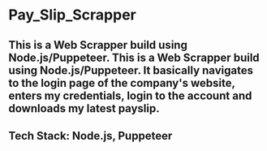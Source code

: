 # Pay_Slip_Scrapper

## This is a Web Scrapper build using Node.js/Puppeteer. This is a Web Scrapper build using Node.js/Puppeteer. It basically navigates to the login page of the company's website, enters my credentials, login to the account and downloads my latest payslip.

## Tech Stack: Node.js, Puppeteer
